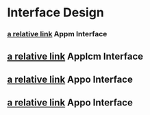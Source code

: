 Interface Design
==============

### [a relative link](Appm_Interfaces_en.md) Appm Interface

## [a relative link](Applcm_Interfaces_en.md) Applcm Interface

## [a relative link](Appo_Interface.md) Appo Interface

## [a relative link](Inventory_Interface.md) Appo Interface